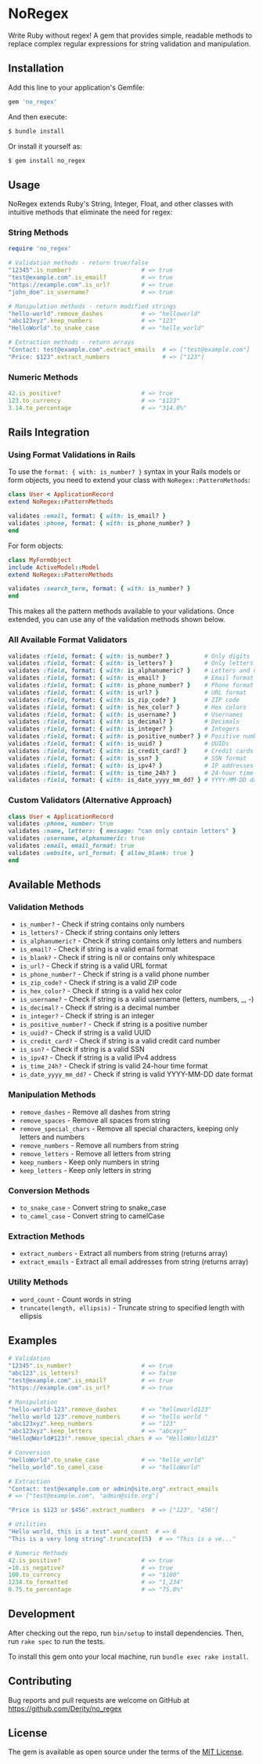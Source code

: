 ﻿# NoRegex

Write Ruby without regex! A gem that provides simple, readable methods to replace complex regular expressions for string validation and manipulation.

## Installation

Add this line to your application's Gemfile:

```ruby
gem 'no_regex'
```

And then execute:

```bash
$ bundle install
```

Or install it yourself as:

```bash
$ gem install no_regex
```

## Usage

NoRegex extends Ruby's String, Integer, Float, and other classes with intuitive methods that eliminate the need for regex:

### String Methods

```ruby
require 'no_regex'

# Validation methods - return true/false
"12345".is_number?                    # => true
"test@example.com".is_email?          # => true
"https://example.com".is_url?         # => true
"john_doe".is_username?               # => true

# Manipulation methods - return modified strings
"hello-world".remove_dashes           # => "helloworld"
"abc123xyz".keep_numbers              # => "123"
"HelloWorld".to_snake_case            # => "hello_world"

# Extraction methods - return arrays
"Contact: test@example.com".extract_emails  # => ["test@example.com"]
"Price: $123".extract_numbers               # => ["123"]
```

### Numeric Methods

```ruby
42.is_positive?                       # => true
123.to_currency                       # => "$123"
3.14.to_percentage                    # => "314.0%"
```

## Rails Integration

### Using Format Validations in Rails

To use the `format: { with: is_number? }` syntax in your Rails models or form objects, you need to extend your class with `NoRegex::PatternMethods`:

```ruby
class User < ApplicationRecord
extend NoRegex::PatternMethods

validates :email, format: { with: is_email? }
validates :phone, format: { with: is_phone_number? }
end
```

For form objects:
```ruby
class MyFormObject
include ActiveModel::Model
extend NoRegex::PatternMethods

validates :search_term, format: { with: is_number? }
end
```

This makes all the pattern methods available to your validations. Once extended, you can use any of the validation methods shown below.

### All Available Format Validators

```ruby
validates :field, format: { with: is_number? }          # Only digits
validates :field, format: { with: is_letters? }         # Only letters
validates :field, format: { with: is_alphanumeric? }    # Letters and numbers
validates :field, format: { with: is_email? }           # Email format
validates :field, format: { with: is_phone_number? }    # Phone format
validates :field, format: { with: is_url? }             # URL format
validates :field, format: { with: is_zip_code? }        # ZIP code
validates :field, format: { with: is_hex_color? }       # Hex colors
validates :field, format: { with: is_username? }        # Usernames
validates :field, format: { with: is_decimal? }         # Decimals
validates :field, format: { with: is_integer? }         # Integers
validates :field, format: { with: is_positive_number? } # Positive numbers
validates :field, format: { with: is_uuid? }            # UUIDs
validates :field, format: { with: is_credit_card? }     # Credit cards
validates :field, format: { with: is_ssn? }             # SSN format
validates :field, format: { with: is_ipv4? }            # IP addresses
validates :field, format: { with: is_time_24h? }        # 24-hour time
validates :field, format: { with: is_date_yyyy_mm_dd? } # YYYY-MM-DD dates
```

### Custom Validators (Alternative Approach)

```ruby
class User < ApplicationRecord
validates :phone, number: true
validates :name, letters: { message: "can only contain letters" }
validates :username, alphanumeric: true
validates :email, email_format: true
validates :website, url_format: { allow_blank: true }
end
```

## Available Methods

### Validation Methods

- `is_number?` - Check if string contains only numbers
- `is_letters?` - Check if string contains only letters
- `is_alphanumeric?` - Check if string contains only letters and numbers
- `is_email?` - Check if string is a valid email format
- `is_blank?` - Check if string is nil or contains only whitespace
- `is_url?` - Check if string is a valid URL format
- `is_phone_number?` - Check if string is a valid phone number
- `is_zip_code?` - Check if string is a valid ZIP code
- `is_hex_color?` - Check if string is a valid hex color
- `is_username?` - Check if string is a valid username (letters, numbers, _, -)
- `is_decimal?` - Check if string is a decimal number
- `is_integer?` - Check if string is an integer
- `is_positive_number?` - Check if string is a positive number
- `is_uuid?` - Check if string is a valid UUID
- `is_credit_card?` - Check if string is a valid credit card number
- `is_ssn?` - Check if string is a valid SSN
- `is_ipv4?` - Check if string is a valid IPv4 address
- `is_time_24h?` - Check if string is valid 24-hour time format
- `is_date_yyyy_mm_dd?` - Check if string is valid YYYY-MM-DD date format

### Manipulation Methods

- `remove_dashes` - Remove all dashes from string
- `remove_spaces` - Remove all spaces from string
- `remove_special_chars` - Remove all special characters, keeping only letters and numbers
- `remove_numbers` - Remove all numbers from string
- `remove_letters` - Remove all letters from string
- `keep_numbers` - Keep only numbers in string
- `keep_letters` - Keep only letters in string

### Conversion Methods

- `to_snake_case` - Convert string to snake_case
- `to_camel_case` - Convert string to camelCase

### Extraction Methods

- `extract_numbers` - Extract all numbers from string (returns array)
- `extract_emails` - Extract all email addresses from string (returns array)

### Utility Methods

- `word_count` - Count words in string
- `truncate(length, ellipsis)` - Truncate string to specified length with ellipsis

## Examples

```ruby
# Validation
"12345".is_number?                    # => true
"abc123".is_letters?                  # => false
"test@example.com".is_email?          # => true
"https://example.com".is_url?         # => true

# Manipulation
"hello-world-123".remove_dashes       # => "helloworld123"
"hello world 123".remove_numbers      # => "hello world "
"abc123xyz".keep_numbers              # => "123"
"abc123xyz".keep_letters              # => "abcxyz"
"Hello@World#123!".remove_special_chars # => "HelloWorld123"

# Conversion
"HelloWorld".to_snake_case            # => "hello_world"
"hello_world".to_camel_case           # => "helloWorld"

# Extraction
"Contact: test@example.com or admin@site.org".extract_emails
# => ["test@example.com", "admin@site.org"]

"Price is $123 or $456".extract_numbers  # => ["123", "456"]

# Utilities
"Hello world, this is a test".word_count  # => 6
"This is a very long string".truncate(15)  # => "This is a ve..."

# Numeric Methods
42.is_positive?                       # => true
-10.is_negative?                      # => true
100.to_currency                       # => "$100"
1234.to_formatted                     # => "1,234"
0.75.to_percentage                    # => "75.0%"
```

## Development

After checking out the repo, run `bin/setup` to install dependencies. Then, run `rake spec` to run the tests.

To install this gem onto your local machine, run `bundle exec rake install`.

## Contributing

Bug reports and pull requests are welcome on GitHub at https://github.com/Derity/no_regex

## License

The gem is available as open source under the terms of the [MIT License](https://opensource.org/licenses/MIT).
